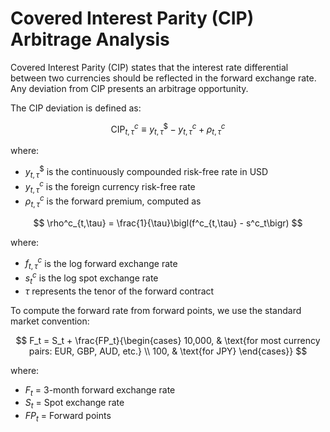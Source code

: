 # Covered Interest Parity (CIP) Arbitrage Analysis

Covered Interest Parity (CIP) states that the interest rate differential between two currencies should be reflected in the forward exchange rate. Any deviation from CIP presents an arbitrage opportunity.

The CIP deviation is defined as:

$$
\text{CIP}^c_{t,\tau} \equiv y^{\$}_{t,\tau} - y^c_{t,\tau} + \rho^c_{t,\tau}
$$

where:
- $y^{\$}_{t,\tau}$ is the continuously compounded risk-free rate in USD  
- $y^c_{t,\tau}$ is the foreign currency risk-free rate  
- $\rho^c_{t,\tau}$ is the forward premium, computed as

$$
\rho^c_{t,\tau} = \frac{1}{\tau}\bigl(f^c_{t,\tau} - s^c_t\bigr)
$$

where:
- $f^c_{t,\tau}$ is the log forward exchange rate  
- $s^c_t$ is the log spot exchange rate  
- $\tau$ represents the tenor of the forward contract  

To compute the forward rate from forward points, we use the standard market convention:

$$
F_t = S_t + \frac{FP_t}{\begin{cases}
10,000, & \text{for most currency pairs: EUR, GBP, AUD, etc.} \\
100, & \text{for JPY}
\end{cases}}
$$

where:
- $F_t$ = 3-month forward exchange rate  
- $S_t$ = Spot exchange rate  
- $FP_t$ = Forward points  

